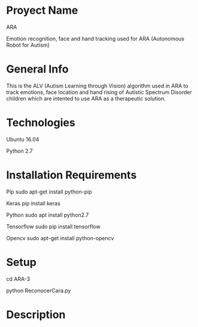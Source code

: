 # Proyect Name
ARA

Emotion recognition, face and hand tracking used for ARA (Autonomous Robot for Autism)
# General Info

This is the ALV (Autism Learning through Vision) algorithm used in ARA to track emotions, face location and hand rising of Autistic Spectrum Disorder children which are intented to use ARA as a therapeutic solution.

# Technologies

Ubuntu 16.04

Python 2.7

# Installation Requirements

Pip sudo apt-get install python-pip

Keras pip install keras

Python sudo apt install python2.7

Tensorflow sudo pip install tensorflow

Opencv sudo apt-get install python-opencv


# Setup

cd ARA-3

python ReconocerCara.py
 
# Description

